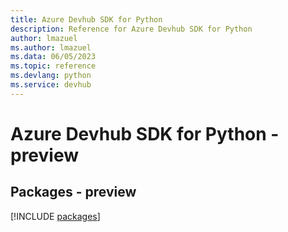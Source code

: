 ```yaml
---
title: Azure Devhub SDK for Python
description: Reference for Azure Devhub SDK for Python
author: lmazuel
ms.author: lmazuel
ms.data: 06/05/2023
ms.topic: reference
ms.devlang: python
ms.service: devhub
---
```

# Azure Devhub SDK for Python - preview
## Packages - preview
[!INCLUDE [packages](devhub-index.md)]